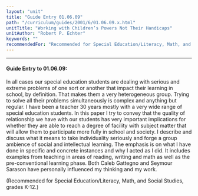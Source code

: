 ```yaml
---
layout: "unit"
title: "Guide Entry 01.06.09"
path: "/curriculum/guides/2001/6/01.06.09.x.html"
unitTitle: "Working with Children’s Powers Not Their Handicaps"
unitAuthor: "Robert P. Echter"
keywords: ""
recommendedFor: "Recommended for Special Education/Literacy, Math, and Social Studies, grades K-12."
---
```

<body>
<hr/>
 <h4>
  Guide Entry to 01.06.09:
 </h4>
 <p>
  In all cases our special education students are dealing with serious and extreme problems of one sort or another that impact their learning in school, by definition. That makes them a very heterogeneous group. Trying to solve all their problems simultaneously is complex and anything but regular. I have been a teacher 30 years mostly with a very wide range of special education students. In this paper I try to convey that the quality of relationship we have with our students has very important implications for whether they are able to reach a degree of facility with subject matter that will allow them to participate more fully in school and society. I describe and discuss what it means to take individuality seriously and forge a group ambience of social and intellectual learning. The emphasis is on what I have done in specific and concrete instances and why I acted as I did. It includes examples from teaching in areas of reading, writing and math as well as the pre-conventional learning phase. Both Caleb Gattegno and Seymour Sarason have personally influenced my thinking and my work.
 </p>
<p>
  (Recommended for Special Education/Literacy, Math, and Social Studies, grades K-12.)
 </p>

</body>